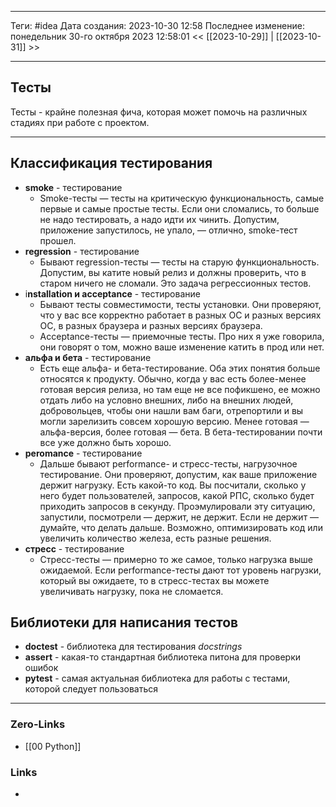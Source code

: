 ___
Теги: #idea 
Дата создания: 2023-10-30 12:58 
Последнее изменение: понедельник 30-го октября 2023 12:58:01
<< [[2023-10-29]] | [[2023-10-31]] >> 
___
## Тесты

Тесты - крайне полезная фича, которая может помочь на различных стадиях при работе с проектом.

---
## Классификация тестирования

- **smoke** - тестирование
	- Smoke-тесты — тесты на критическую функциональность, самые первые и самые простые тесты. Если они сломались, то больше не надо тестировать, а надо идти их чинить. Допустим, приложение запустилось, не упало, — отлично, smoke-тест прошел.
- **regression** - тестирование
	- Бывают regression-тесты — тесты на старую функциональность. Допустим, вы катите новый релиз и должны проверить, что в старом ничего не сломали. Это задача регрессионных тестов.
- i**nstallation и acceptance** - тестирование
	- Бывают тесты совместимости, тесты установки. Они проверяют, что у вас все корректно работает в разных ОС и разных версиях ОС, в разных браузера и разных версиях браузера.
	- Acceptance-тесты — приемочные тесты. Про них я уже говорила, они говорят о том, можно ваше изменение катить в прод или нет.
- **альфа и бета** - тестирование 
	- Есть еще альфа- и бета-тестирование. Оба этих понятия больше относятся к продукту. Обычно, когда у вас есть более-менее готовая версия релиза, но там еще не все пофикшено, ее можно отдать либо на условно внешних, либо на внешних людей, добровольцев, чтобы они нашли вам баги, отрепортили и вы могли зарелизить совсем хорошую версию. Менее готовая — альфа-версия, более готовая — бета. В бета-тестировании почти все уже должно быть хорошо.
- **peromance** - тестирование
	- Дальше бывают performance- и стресс-тесты, нагрузочное тестирование. Они проверяют, допустим, как ваше приложение держит нагрузку. Есть какой-то код. Вы посчитали, сколько у него будет пользователей, запросов, какой РПС, сколько будет приходить запросов в секунду. Проэмулировали эту ситуацию, запустили, посмотрели — держит, не держит. Если не держит — думайте, что делать дальше. Возможно, оптимизировать код или увеличить количество железа, есть разные решения.
- **стресс** - тестирование
	- Стресс-тесты — примерно то же самое, только нагрузка выше ожидаемой. Если performance-тесты дают тот уровень нагрузки, который вы ожидаете, то в стресс-тестах вы можете увеличивать нагрузку, пока не сломается.

## Библиотеки для написания тестов

- **doctest** - библиотека для тестирования *docstrings*
- **assert** - какая-то стандартная библиотека питона для проверки ошибок
- **pytest** - самая актуальная библиотека для работы с тестами, которой следует пользоваться
___
### Zero-Links
- [[00 Python]]

### Links
- 
